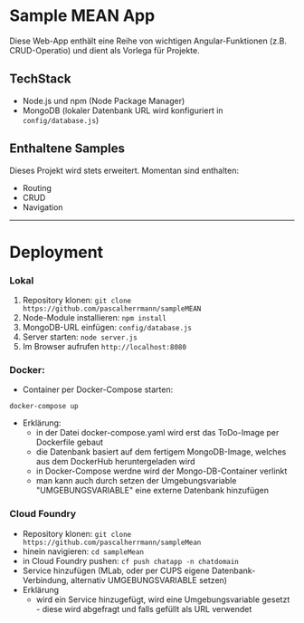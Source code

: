 # Sample MEAN App

Diese Web-App enthält eine Reihe von wichtigen Angular-Funktionen (z.B. CRUD-Operatio) und dient als Vorlega für Projekte.

## TechStack

- Node.js und npm (Node Package Manager)
- MongoDB (lokaler Datenbank URL wird konfiguriert in `config/database.js`)



## Enthaltene Samples

Dieses Projekt wird stets erweitert. Momentan sind enthalten:
- Routing
- CRUD
- Navigation



___
# Deployment

### Lokal

1. Repository klonen: `git clone https://github.com/pascalherrmann/sampleMEAN`
2. Node-Module installieren: `npm install`
3. MongoDB-URL einfügen: `config/database.js`
3. Server starten: `node server.js`
4. Im Browser aufrufen `http://localhost:8080`

### Docker:
* Container per Docker-Compose starten:
```
docker-compose up
```
* Erklärung:
  * in der Datei docker-compose.yaml wird erst das ToDo-Image per Dockerfile gebaut
  * die Datenbank basiert auf dem fertigem MongoDB-Image, welches aus dem DockerHub heruntergeladen wird
  * in Docker-Compose werdne wird der Mongo-DB-Container verlinkt
  * man kann auch durch setzen der Umgebungsvariable "UMGEBUNGSVARIABLE" eine externe Datenbank hinzufügen
  
  
### Cloud Foundry
* Repository klonen: `git clone https://github.com/pascalherrmann/sampleMean`
* hinein navigieren: `cd sampleMean`
* in Cloud Foundry pushen: `cf push chatapp -n chatdomain`
* Service hinzufügen (MLab, oder per CUPS eigene Datenbank-Verbindung, alternativ UMGEBUNGSVARIABLE setzen)
* Erklärung
  * wird ein Service hinzugefügt, wird eine Umgebungsvariable gesetzt - diese wird abgefragt und falls gefüllt als URL verwendet


